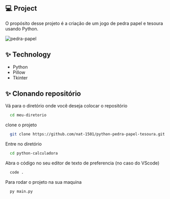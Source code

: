 
## 💻 Project

O propósito desse projeto é a criação de um jogo de pedra papel e tesoura usando Python.

![pedra-papel](https://user-images.githubusercontent.com/71294409/196520226-b24a7fa4-eb3c-40a8-9be0-721514722acb.png)


## ✨ Technology

- Python
- Pillow
- Tkinter

## ✨ Clonando repositório

Vá para o diretório onde você deseja colocar o repositório

```bash
  cd meu-diretorio
```

clone o projeto 

```bash
  git clone https://github.com/nat-1501/python-pedra-papel-tesoura.git
```

Entre no diretório

```bash
  cd python-calculadora
```

Abra o código no seu editor de texto de preferencia (no caso do VScode)

```bash
  code .
```

Para rodar o projeto na sua maquina

```bash
  py main.py
```
